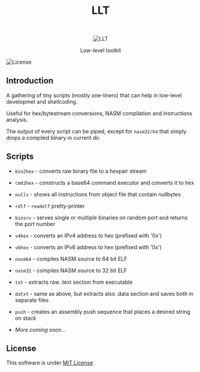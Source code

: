 <h1 align="center"> LLT </h1> <br>

<p align="center">
  <a>
    <img alt="LLT" src="LLT.png">
  </a>
</p>

<p align="center">
  Low-level toolkit
</p>

![License](https://img.shields.io/badge/License-MIT-purple.svg?longCache=true&style=flat-square)   

## Introduction
A gathering of tiny scripts (mostly one-liners) that can help in low-level
developmet and shellcoding. 

Useful for hex/bytestream conversions, NASM compilation and instructions analysis.

The output of every script can be piped, except for `nasm32/64` that simply drops a compiled binary in current dir.

## Scripts

* `bin2hex` - converts raw binary file to a hexpair stream

* `cmd2hex` - constructs a base64 command executor and converts it to hex

* `nulls` - shows all instructions from object file that contain nullbytes 

* `rdlf` - `readelf` pretty-printer

* `binsrv` - serves single or multiple binaries on random port and returns the port number

* `v4hex` - converts an IPv4 address to hex (prefixed with '0x')

* `v6hex` - converts an IPv6 address to hex (prefixed with '0x')

 * `nasm64` - compiles NASM source to 64 bit ELF

 * `nasm32` - compiles NASM source to 32 bit ELF

 * `txt` - extracts raw .text section from executable

 * `datxt` - same as above, but extracts also .data section and saves both in separate files

 * `push` - creates an assembly push sequence that places a desired string on stack
* _More coming soon..._


## License
This software is under [MIT License](https://en.wikipedia.org/wiki/MIT_License)


